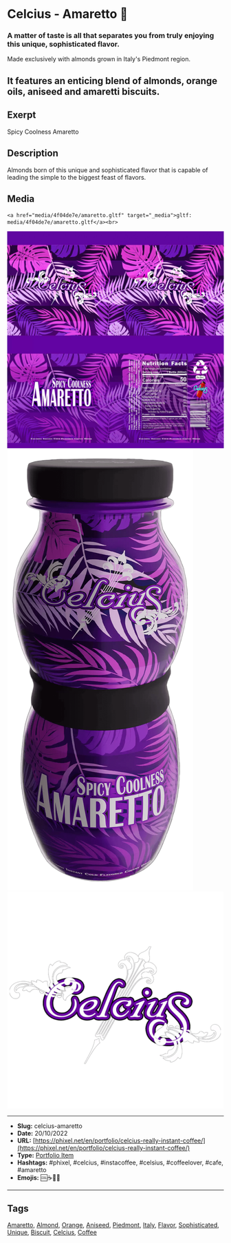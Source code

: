 # Celcius - Amaretto 🍾
### A matter of taste is all that separates you from truly enjoying this unique, sophisticated flavor.

Made exclusively with almonds grown in Italy's Piedmont region.

It features an enticing blend of almonds, orange oils, aniseed and amaretti biscuits.
------------
## Exerpt
Spicy Coolness Amaretto
## Description
Almonds born of this unique and sophisticated flavor that is capable of leading the simple to the biggest feast of flavors.
## Media
	<a href="media/4f04de7e/amaretto.gltf" target="_media">gltf: media/4f04de7e/amaretto.gltf</a><br>
<img src="media/7b921486/amaretto.jpg" loading="lazy"><br>
<img src="media/e8a0c1df/amaretto.png" loading="lazy"><br>
<img src="media/7d3342e5/amaretto.png" loading="lazy"><br>

------------
- **Slug:** celcius-amaretto
- **Date:** 20/10/2022
- **URL:** [https://phixel.net/en/portfolio/celcius-really-instant-coffee/](https://phixel.net/en/portfolio/celcius-really-instant-coffee/)
- **Type:** [Portfolio Item](#portfolio-item)
- **Hashtags:** #phixel, #celcius, #instacoffee, #celsius, #coffeelover, #cafe, #amaretto
- **Emojis:** 🆒☕🍾🥤

------------
## Tags
[Amaretto](#amaretto), [Almond](#almond), [Orange](#orange), [Aniseed](#aniseed), [Piedmont](#piedmont), [Italy](#italy), [Flavor](#flavor), [Sophisticated](#sophisticated), [Unique](#unique), [Biscuit](#biscuit), [Celcius](#celcius), [Coffee](#coffee)

